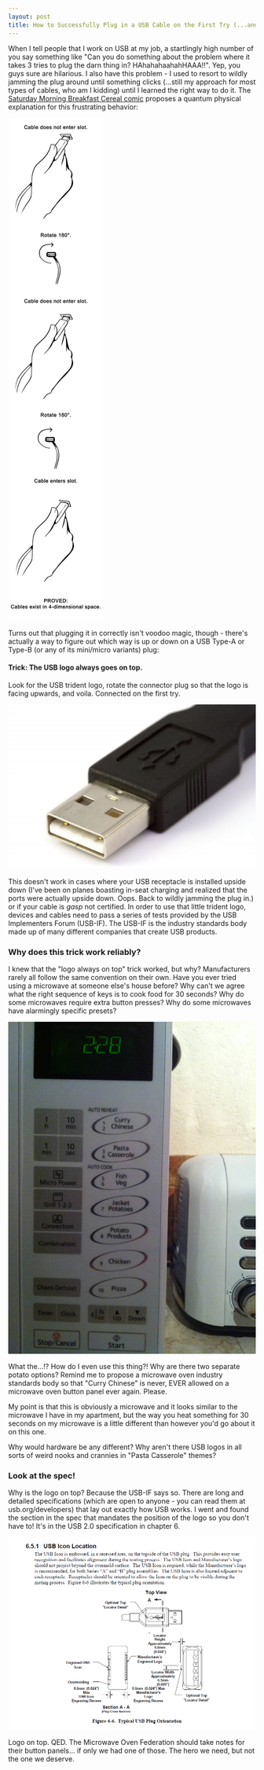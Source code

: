 ```yaml
---
layout: post
title: How to Successfully Plug in a USB Cable on the First Try (...and why it works)
---
```


When I tell people that I work on USB at my job, a startlingly high number of you say something like "Can you do something about the problem where it takes 3 tries to plug the darn thing in? HAhahahaahahHAAA!!". Yep, you guys sure are hilarious. I also have this problem - I used to resort to wildly jamming the plug around until something clicks (...still my approach for most types of cables, who am I kidding) until I learned the right way to do it. The [Saturday Morning Breakfast Cereal comic](http://www.smbc-comics.com/?id=2388) proposes a quantum physical explanation for this frustrating behavior:

![SMBC USB](../images/usb-smbc.gif)

Turns out that plugging it in correctly isn't voodoo magic, though - there's actually a way to figure out which way is up or down on a USB Type-A or Type-B (or any of its mini/micro variants) plug:

#### Trick: The USB logo always goes on top.

Look for the USB trident logo, rotate the connector plug so that the logo is facing upwards, and voila. Connected on the first try.

![Logo on top](../images/usb-type-a.jpeg)

This doesn't work in cases where your USB receptacle is installed upside down (I've been on planes boasting in-seat charging and realized that the ports were actually upside down. Oops. Back to wildly jamming the plug in.) or if your cable is *gasp* not certified. In order to use that little trident logo, devices and cables need to pass a series of tests provided by the USB Implementers Forum (USB-IF). The USB-IF is the industry standards body made up of many different companies that create USB products. 

### Why does this trick work reliably?

I knew that the "logo always on top" trick worked, but why? Manufacturers rarely all follow the same convention on their own. Have you ever tried using a microwave at someone else's house before? Why can't we agree what the right sequence of keys is to cook food for 30 seconds? Why do some microwaves require extra button presses? Why do some microwaves have alarmingly specific presets?

![Microwave from hell](../images/microwave.jpg)

What the...!? How do I even use this thing?! Why are there two separate potato options?
Remind me to propose a microwave oven industry standards body so that "Curry Chinese" is never, EVER allowed on a microwave oven button panel ever again. Please.

My point is that this is obviously a microwave and it looks similar to the microwave I have in my apartment, but the way you heat something for 30 seconds on my microwave is a little different than however you'd go about it on this one.

Why would hardware be any different? Why aren't there USB logos in all sorts of weird nooks and crannies in "Pasta Casserole" themes?

### Look at the spec!

Why is the logo on top? Because the USB-IF says so. There are long and detailed specifications (which are open to anyone - you can read them at usb.org/developers) that lay out exactly how USB works.
I went and found the section in the spec that mandates the position of the logo so you don't have to! 
It's in the USB 2.0 specification in chapter 6. 

![USB 2.0 Spec](../images/usb-logo-location.PNG)

Logo on top. QED. The Microwave Oven Federation should take notes for their button panels... if only we had one of those. The hero we need, but not the one we deserve.